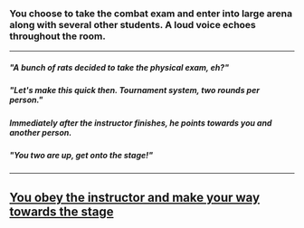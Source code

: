 ### You choose to take the combat exam and enter into large arena along with several other students. A loud voice echoes throughout the room.
---
##### "A bunch of rats decided to take the physical exam, eh?"  
##### "Let's make this quick then. Tournament system, two rounds per person."
##### Immediately after the instructor finishes, he points towards you and another person.  
##### "You two are up, get onto the stage!"

---
## [You obey the instructor and make your way towards the stage](../physical-exam/combat2.md)
